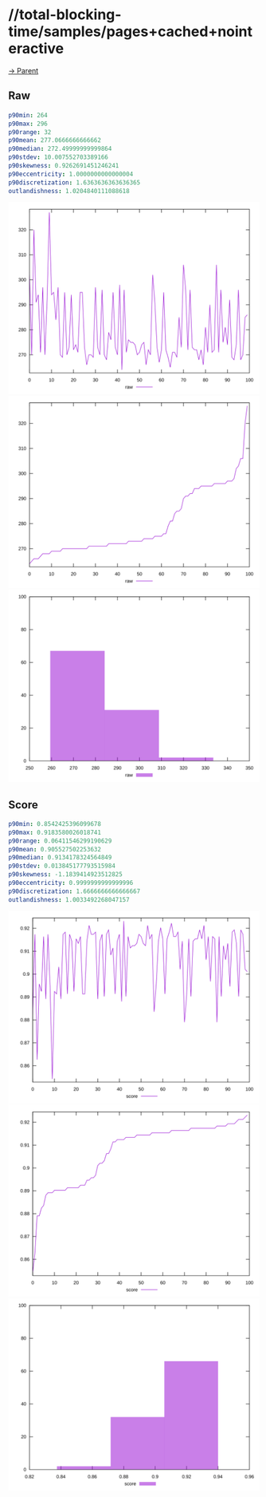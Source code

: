 
# //total-blocking-time/samples/pages+cached+nointeractive

[→ Parent](../..)


## Raw


```yaml
p90min: 264
p90max: 296
p90range: 32
p90mean: 277.0666666666662
p90median: 272.49999999999864
p90stdev: 10.007552703389166
p90skewness: 0.9262691451246241
p90eccentricity: 1.0000000000000004
p90discretization: 1.6363636363636365
outlandishness: 1.0204840111088618

```

![PLOT: raw-values](./raw/values.svg)![PLOT: raw-sorted](./raw/sorted.svg)![PLOT: raw-histogram](./raw/histogram.svg)
## Score


```yaml
p90min: 0.8542425396099678
p90max: 0.9183580026018741
p90range: 0.06411546299190629
p90mean: 0.905527502253632
p90median: 0.9134178324564849
p90stdev: 0.013845177793515984
p90skewness: -1.1839414923512825
p90eccentricity: 0.9999999999999996
p90discretization: 1.6666666666666667
outlandishness: 1.0033492268047157

```

![PLOT: score-values](./score/values.svg)![PLOT: score-sorted](./score/sorted.svg)![PLOT: score-histogram](./score/histogram.svg)